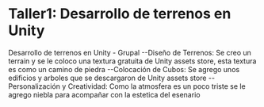# Taller1: Desarrollo de terrenos en Unity
  Desarrollo de terrenos en Unity - Grupal
--Diseño de Terrenos:
Se creo un terrain y se le coloco una textura gratuita de Unity assets store, esta textura es como un camino de piedra 
--Colocación de Cubos:
Se agrego unos edificios y arboles que se descargaron de Unity assets store 
--Personalización y Creatividad:
Como la atmosfera es un poco triste se le agrego niebla para acompañar con la estetica del esenario
